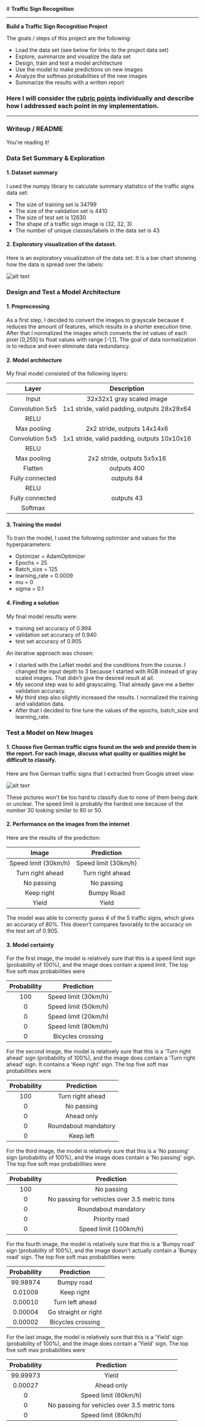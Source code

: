 ﻿﻿﻿﻿﻿﻿# **Traffic Sign Recognition** 

---

**Build a Traffic Sign Recognition Project**

The goals / steps of this project are the following:

* Load the data set (see below for links to the project data set)
* Explore, summarize and visualize the data set
* Design, train and test a model architecture
* Use the model to make predictions on new images
* Analyze the softmax probabilities of the new images
* Summarize the results with a written report


[//]: # (Image References)

[image1]: ./mdimg/histogram.JPG "Histogram"
[image4]: ./mdimg/signs.JPG "Traffic Sign 1"


### Here I will consider the [rubric points](https://review.udacity.com/#!/rubrics/481/view) individually and describe how I addressed each point in my implementation.  

---
### Writeup / README

You're reading it! 

### Data Set Summary & Exploration

#### 1. Dataset summary

I used the numpy library to calculate summary statistics of the traffic
signs data set:

* The size of training set is 34799
* The size of the validation set is 4410
* The size of test set is 12630
* The shape of a traffic sign image is (32, 32, 3)
* The number of unique classes/labels in the data set is 43

#### 2. Exploratory visualization of the dataset.

Here is an exploratory visualization of the data set. It is a bar chart showing how the data is spread over the labels:

![alt text][image1]

### Design and Test a Model Architecture

#### 1. Preprocessing
As a first step, I decided to convert the images to grayscale because it reduces the amount of features, which results in a shorter execution time. After that I normalized the images which converts the int values of each pixel [0,255] to float values with range [-1,1]. The goal of data normalization is to reduce and even eliminate data redundancy.

#### 2. Model architecture

My final model consisted of the following layers:

| Layer         		|     Description	        					| 
|:---------------------:|:---------------------------------------------:| 
| Input         		| 32x32x1 gray scaled image   							| 
| Convolution 5x5     	| 1x1 stride, valid padding, outputs 28x28x64 	|
| RELU					|												|
| Max pooling	      	| 2x2 stride,  outputs 14x14x6 				|
| Convolution 5x5	    | 1x1 stride, valid padding, outputs 10x10x16      									|
| RELU		|         									|
| Max pooling				| 2x2 stride, outputs 5x5x16        									|
| Flatten					| outputs 400												|
| Fully connected | 	outputs 84 |
| RELU | |
| Fully connected | outputs 43 |
| Softmax |										| 


#### 3. Training the model
To train the model, I used the following optimizer and values for the hyperparameters:
- Optimizer = AdamOptimizer
- Epochs = 25
- Batch_size = 125
- learning_rate = 0.0009
- mu = 0
- sigma = 0.1

#### 4. Finding a solution
My final model results were:
* training set accuracy of 0.994
* validation set accuracy of 0.940
* test set accuracy of 0.905

An iterative approach was chosen:
* I started with the LeNet model and the conditions from the course. I changed the input depth to 3 because I started with RGB instead of gray scaled images. That didn't give the desired result at all.
* My second step was to add grayscaling. That already gave me a better validation accuracy.
* My third step also slightly increased the results. I normalized the training and validation data.
* After that I decided to fine tune the values of the epochs, batch_size and learning_rate.  

### Test a Model on New Images

#### 1. Choose five German traffic signs found on the web and provide them in the report. For each image, discuss what quality or qualities might be difficult to classify.

Here are five German traffic signs that I extracted from Google street view:

![alt text][image4]

These pictures won't be too hard to classify due to none of them being dark or unclear. The speed limit is probably the hardest one because of the number 30 looking similar to 80 or 50.

#### 2. Performance on the images from the internet

Here are the results of the prediction:

| Image			        |     Prediction	        					| 
|:---------------------:|:---------------------------------------------:| 
| Speed limit (30km/h)      		| Speed limit (30km/h)   									| 
| Turn right ahead     			| Turn right ahead 										|
| No passing					| No passing											|
| Keep right	      		| Bumpy Road					 				|
| Yield			| Yield      							|


The model was able to correctly guess 4 of the 5 traffic signs, which gives an accuracy of 80%. This doesn't compares favorably to the accuracy on the test set of 0.905.

#### 3. Model certainty

For the first image, the model is relatively sure that this is a speed limit sign (probability of 100%), and the image does contain a speed limit. The top five soft max probabilities were

| Probability         	|     Prediction	        					| 
|:---------------------:|:---------------------------------------------:| 
| 100         			| Speed limit (30km/h)   									| 
| 0     				| Speed limit (50km/h) 										|
| 0					| Speed limit (20km/h)											|
| 0	      			| Speed limit (80km/h)					 				|
| 0				    | Bicycles crossing      							|


For the second image, the model is relatively sure that this is a 'Turn right ahead' sign (probability of 100%), and the image does contain a 'Turn right ahead' sign. It contains a 'Keep right' sign. The top five soft max probabilities were

| Probability         	|     Prediction	        					| 
|:---------------------:|:---------------------------------------------:| 
|100        			| Turn right ahead  									| 
| 0    				| No passing 										|
| 0					| Ahead only											|
| 0	      			| Roundabout mandatory					 				|
| 0				    | Keep left      							|

For the third image, the model is relatively sure that this is a 'No passing' sign (probability of 100%), and the image does contain a 'No passing' sign. The top five soft max probabilities were

| Probability         	|     Prediction	        					| 
|:---------------------:|:---------------------------------------------:| 
| 100         			| No passing   									| 
| 0     				| No passing for vehicles over 3.5 metric tons										|
| 0					| Roundabout mandatory										|
| 0	      			| Priority road					 				|
| 0				    | Speed limit (100km/h)      							|

For the fourth image, the model is relatively sure that this is a 'Bumpy road' sign (probability of 100%), and the image doesn't actually contain a 'Bumpy road' sign. The top five soft max probabilities were:

| Probability         	|     Prediction	        					| 
|:---------------------:|:---------------------------------------------:| 
| 99.98974        			| Bumpy road   									| 
| 0.01009     				| Keep right 										|
| 0.00010					| Turn left ahead											|
| 0.00004	      			| Go straight or right					 				|
| 0.00002				    | Bicycles crossing      							|

For the last image, the model is relatively sure that this is a 'Yield' sign (probability of 100%), and the image does contain a 'Yield' sign. The top five soft max probabilities were

| Probability         	|     Prediction	        					| 
|:---------------------:|:---------------------------------------------:| 
| 99.99973         			| Yield   									| 
| 0.00027     				| Ahead only										|
| 0					| Speed limit (60km/h)										|
| 0	      			| No passing for vehicles over 3.5 metric tons					 				|
| 0				    | Speed limit (80km/h)      							|









